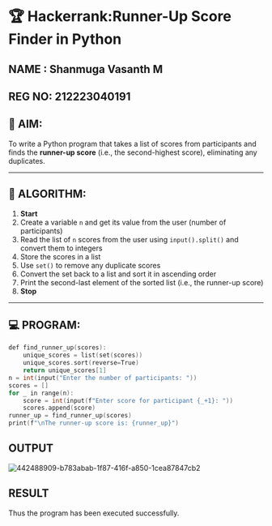 # 🏆 Hackerrank:Runner-Up Score Finder in Python
## NAME : Shanmuga Vasanth M
## REG NO: 212223040191
## 🎯 AIM:
To write a Python program that takes a list of scores from participants and finds the **runner-up score** (i.e., the second-highest score), eliminating any duplicates.

---

## 🧠 ALGORITHM:

1. **Start**
2. Create a variable `n` and get its value from the user (number of participants)
3. Read the list of `n` scores from the user using `input().split()` and convert them to integers
4. Store the scores in a list
5. Use `set()` to remove any duplicate scores
6. Convert the set back to a list and sort it in ascending order
7. Print the second-last element of the sorted list (i.e., the runner-up score)
8. **Stop**

---

## 💻 PROGRAM:
~~~c
def find_runner_up(scores):
    unique_scores = list(set(scores))  
    unique_scores.sort(reverse=True)  
    return unique_scores[1] 
n = int(input("Enter the number of participants: "))
scores = []
for _ in range(n):
    score = int(input(f"Enter score for participant {_+1}: "))
    scores.append(score)
runner_up = find_runner_up(scores)
print(f"\nThe runner-up score is: {runner_up}")
~~~

## OUTPUT
![442488909-b783abab-1f87-416f-a850-1cea87847cb2](https://github.com/user-attachments/assets/69e94e17-e2b2-425e-970c-7380c3560ddc)


## RESULT
Thus the program has been executed successfully.
